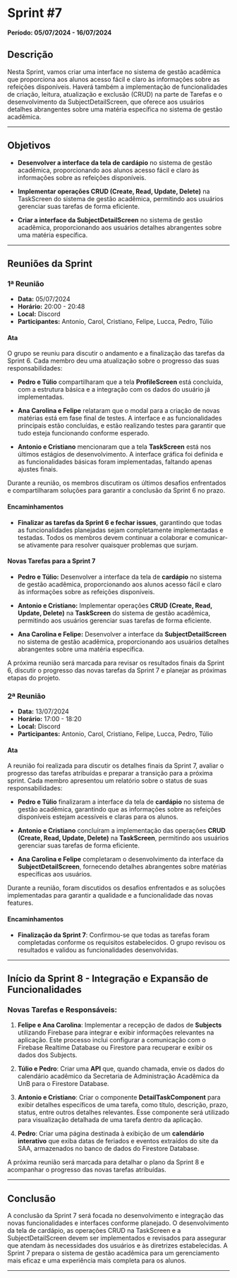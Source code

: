 # Sprint #7

**Período: 05/07/2024 - 16/07/2024**

## Descrição

Nesta Sprint, vamos criar uma interface no sistema de gestão acadêmica que proporciona aos alunos acesso fácil e claro às informações sobre as refeições disponíveis. Haverá também a implementação de funcionalidades de criação, leitura, atualização e exclusão (CRUD) na parte de Tarefas e o desenvolvimento da SubjectDetailScreen, que oferece aos usuários detalhes abrangentes sobre uma matéria específica no sistema de gestão acadêmica.

---

## Objetivos

- **Desenvolver a interface da tela de cardápio** no sistema de gestão acadêmica, proporcionando aos alunos acesso fácil e claro às informações sobre as refeições disponíveis.

- **Implementar operações CRUD (Create, Read, Update, Delete)** na TaskScreen do sistema de gestão acadêmica, permitindo aos usuários gerenciar suas tarefas de forma eficiente.

- **Criar a interface da SubjectDetailScreen** no sistema de gestão acadêmica, proporcionando aos usuários detalhes abrangentes sobre uma matéria específica.

---

## Reuniões da Sprint

### 1ª Reunião

- **Data:** 05/07/2024
- **Horário:** 20:00 - 20:48
- **Local:** Discord
- **Participantes:** Antonio, Carol, Cristiano, Felipe, Lucca, Pedro, Túlio

#### Ata

O grupo se reuniu para discutir o andamento e a finalização das tarefas da Sprint 6. Cada membro deu uma atualização sobre o progresso das suas responsabilidades:

- **Pedro e Túlio** compartilharam que a tela **ProfileScreen** está concluída, com a estrutura básica e a integração com os dados do usuário já implementadas.

- **Ana Carolina e Felipe** relataram que o modal para a criação de novas matérias está em fase final de testes. A interface e as funcionalidades principais estão concluídas, e estão realizando testes para garantir que tudo esteja funcionando conforme esperado.

- **Antonio e Cristiano** mencionaram que a tela **TaskScreen** está nos últimos estágios de desenvolvimento. A interface gráfica foi definida e as funcionalidades básicas foram implementadas, faltando apenas ajustes finais.

Durante a reunião, os membros discutiram os últimos desafios enfrentados e compartilharam soluções para garantir a conclusão da Sprint 6 no prazo.

#### Encaminhamentos

- **Finalizar as tarefas da Sprint 6 e fechar issues**, garantindo que todas as funcionalidades planejadas sejam completamente implementadas e testadas. Todos os membros devem continuar a colaborar e comunicar-se ativamente para resolver quaisquer problemas que surjam.

#### Novas Tarefas para a Sprint 7

- **Pedro e Túlio:** Desenvolver a interface da tela de **cardápio** no sistema de gestão acadêmica, proporcionando aos alunos acesso fácil e claro às informações sobre as refeições disponíveis.

- **Antonio e Cristiano:** Implementar operações **CRUD (Create, Read, Update, Delete)** na **TaskScreen** do sistema de gestão acadêmica, permitindo aos usuários gerenciar suas tarefas de forma eficiente.

- **Ana Carolina e Felipe:** Desenvolver a interface da **SubjectDetailScreen** no sistema de gestão acadêmica, proporcionando aos usuários detalhes abrangentes sobre uma matéria específica.

A próxima reunião será marcada para revisar os resultados finais da Sprint 6, discutir o progresso das novas tarefas da Sprint 7 e planejar as próximas etapas do projeto.

### 2ª Reunião

- **Data:** 13/07/2024
- **Horário:** 17:00 - 18:20
- **Local:** Discord
- **Participantes:** Antonio, Carol, Cristiano, Felipe, Lucca, Pedro, Túlio

#### Ata

A reunião foi realizada para discutir os detalhes finais da Sprint 7, avaliar o progresso das tarefas atribuídas e preparar a transição para a próxima sprint. Cada membro apresentou um relatório sobre o status de suas responsabilidades:

- **Pedro e Túlio** finalizaram a interface da tela de **cardápio** no sistema de gestão acadêmica, garantindo que as informações sobre as refeições disponíveis estejam acessíveis e claras para os alunos.

- **Antonio e Cristiano** concluíram a implementação das operações **CRUD (Create, Read, Update, Delete)** na **TaskScreen**, permitindo aos usuários gerenciar suas tarefas de forma eficiente.

- **Ana Carolina e Felipe** completaram o desenvolvimento da interface da **SubjectDetailScreen**, fornecendo detalhes abrangentes sobre matérias específicas aos usuários.

Durante a reunião, foram discutidos os desafios enfrentados e as soluções implementadas para garantir a qualidade e a funcionalidade das novas features.

#### Encaminhamentos

- **Finalização da Sprint 7**: Confirmou-se que todas as tarefas foram completadas conforme os requisitos estabelecidos. O grupo revisou os resultados e validou as funcionalidades desenvolvidas.

---

## Início da Sprint 8 - Integração e Expansão de Funcionalidades

### Novas Tarefas e Responsáveis:

1. **Felipe e Ana Carolina**: Implementar a recepção de dados de **Subjects** utilizando Firebase para integrar e exibir informações relevantes na aplicação. Este processo inclui configurar a comunicação com o Firebase Realtime Database ou Firestore para recuperar e exibir os dados dos Subjects.

2. **Túlio e Pedro**: Criar uma **API** que, quando chamada, envie os dados do calendário acadêmico da Secretaria de Administração Acadêmica da UnB para o Firestore Database.

3. **Antonio e Cristiano**: Criar o componente **DetailTaskComponent** para exibir detalhes específicos de uma tarefa, como título, descrição, prazo, status, entre outros detalhes relevantes. Esse componente será utilizado para visualização detalhada de uma tarefa dentro da aplicação.

4. **Pedro**: Criar uma página destinada à exibição de um **calendário interativo** que exiba datas de feriados e eventos extraídos do site da SAA, armazenados no banco de dados do Firestore Database.

A próxima reunião será marcada para detalhar o plano da Sprint 8 e acompanhar o progresso das novas tarefas atribuídas.

---

## Conclusão

A conclusão da Sprint 7 será focada no desenvolvimento e integração das novas funcionalidades e interfaces conforme planejado. O desenvolvimento da tela de cardápio, as operações CRUD na TaskScreen e a SubjectDetailScreen devem ser implementados e revisados para assegurar que atendam às necessidades dos usuários e às diretrizes estabelecidas. A Sprint 7 prepara o sistema de gestão acadêmica para um gerenciamento mais eficaz e uma experiência mais completa para os alunos.

---
